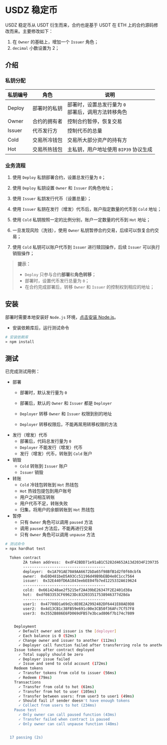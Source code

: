 # USDZ 稳定币

USDZ 稳定币从 USDT 衍生而来，合约也是基于 USDT 在 ETH 上的合约源码修改而来。主要修改如下：

1. 在 `Owner` 的基础上，增加一个 `Issuer` 角色；
2. `decimal` 小数设置为 2；

## 介绍
### 私钥分配
| 私钥编号  | 角色  |  说明 |
|---|---|---|
| Deploy  | 部署时的私钥  | 部署时，设置总发行量为 `0` <br />部署后，调用方法转移角色  |
| Owner | 合约的拥有者  |  控制合约暂停，恢复交易 |
| Issuer  | 代币发行方  |  控制代币的总量  |
| Cold  | 交易所冷钱包  | 交易所大部分资产的持有方 |
| Hot  |  交易所热钱包 | 主私钥，用户地址使用 `BIP39` 协议生成  |

### 业务流程
1. 使用 `Deploy` 私钥部署合约，设置总发行量为 `0`；

2. 使用 `Deploy` 私钥设置 `Owner` 和 `Issuer` 的角色地址；
3. 使用 `Issuer` 私钥发行代币（设置总量）；
4. 使用 `Issuer` 私钥在发行（增发）代币后，账户指定数量的代币到 `Cold` 地址；
5. 使用 `Cold` 私钥按照一定的比例分别，账户一定数量的代币到 `Hot` 地址；
6. 一旦发现风险（洗钱），使用 `Owner` 私钥暂停合约交易，后续可以恢复合约交易；
7. 使用 `Cold` 私钥可以账户代币到 `Issuer` 进行赎回操作，后续 `Issuer` 可以执行销毁操作；

>**提示：**
>
> * `Deploy` 只参与合约**部署**和**角色转移**；
> * 部署时，设置代币发行总量为 `0`；
> * 在合约完成部署后，转移 `Owner` 和 `Issuer` 的控制权到相应的地址；


## 安装
部署时需要本地安装好 `Node.js` 环境，[点击安装 Node.js](https://nodejs.org/en/download/package-manager/)。

* 安装依赖库后，运行测试命令

```Bash
# 安装依赖库
» npm install

```

## 测试

已完成测试用例：
* 部署
    * 部署时，默认发行量为 `0`
    
    * 部署后，默认的 `Owner` 和 `Issuer` 都是 `Deployer`
    * `Deployer` 转移 `Owner` 和 `Issuer` 权限到别的地址
    * `Deployer` 转移权限后，不能再屌用转移权限的方法
* 发行（增发）代币
    * 部署后，代码总发行量为 `0`
    * `Deployer` 不能发行（增发）代币
    * 发行（增发）代币，转账到 `Cold` 账户
* 销毁
    * `Cold` 转账到 `Issuer` 账户
    * `Issuer` 销毁
* 转账
    * `Cold` 冷钱包转账到 `Hot` 热钱包
    * `Hot` 热钱包提包到用户账号
    * 用户之间相互转账
    * 用户代币不足，转账失败
    * 归集，将用户的余额转账到 `Hot` 热钱包
* 暂停
    * 只有 `Owner` 角色可以调用 `paused` 方法
    * 调用 `paused` 方法后，不能再进行交易
    * 只有 `Owner` 角色可以调用 `unpause` 方法
     
```Bash
# 测试命令
» npx hardhat test

  Token contract
        ZA token address:  0xdF42BDD71e91aB1C5282d4652A13d2034F239735
        -------------------------------------
        deployer:  0x1A791AE70A9AA6672bDa65f98BfB1d2f0f60cbfA
        owner:  0xE0D481beD5A93Cc51196d49B9bEBD4e8C1cc7564
        issuer:  0x32E440fD6A1843eebEE04fb7ed1225332A619624
        -------------------------------------
        cold:  0x6614248ae2f5215ef2A439bE26347F2E2401d38a
        hot:  0xdf083353CF69623Dc832033517538946377d28da
        -------------------------------------
        user1:  0x47708D1a69d2c8E0E2A2992482DF6441E88AE0D8
        user2:  0x4d13CB1c38FB59e691c00e3CB50f36AFc7Cf57F8
        user3:  0x3552B886E6FD069dFB57e3bcad806f7b174c7809


    Deployment
      ✓ Default owner and issuer is the [deployer]
      ✓ Each balance is 0 (52ms)
      ✓ Change owner and issuer to another (112ms)
      ✓ Deployer call function failed after transferring role to another (42ms)
    Issue tokens after contract deployed
      ✓ Total supply should be zero
      ✓ Deployer issue failed
      ✓ Issue and send to cold account (172ms)
    Redeem tokens
      ✓ Transfer tokens from cold to issuer (56ms)
      ✓ Redeem (79ms)
    Transactions
      ✓ Transfer from cold to hot (61ms)
      ✓ Transfer from hot to user (105ms)
      ✓ Transfer between users: from user3 to user1 (49ms)
      ✓ Should fail if sender doesn't have enough tokens
      ✓ Collect from users to hot (234ms)
    Pause test
      ✓ Only owner can call paused function (43ms)
      ✓ Transfer failed when contract is paused
      ✓ Only owner can call unpause function (48ms)


  17 passing (2s)
```